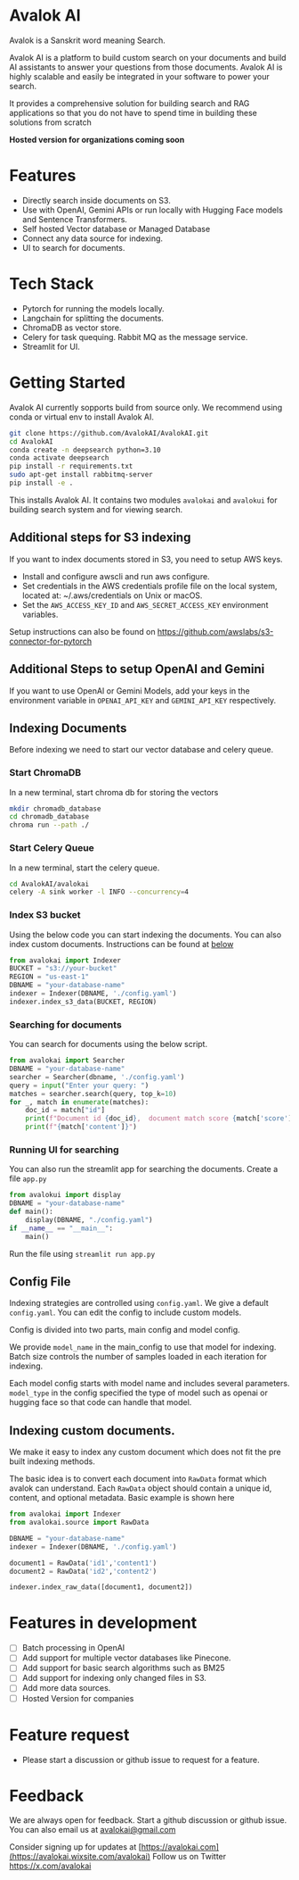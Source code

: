 # Avalok AI
Avalok is a Sanskrit word meaning Search.

Avalok AI is a platform to build custom search on your documents and build AI assistants to answer your questions from those documents. Avalok AI is highly scalable and easily be integrated in your software to power your search.

It provides a comprehensive solution for building search and RAG applications so that you do not have to spend time in building these solutions from scratch

**Hosted version for organizations coming soon**

# Features
- Directly search inside documents on S3.
- Use with OpenAI, Gemini APIs or run locally with Hugging Face models and Sentence Transformers.
- Self hosted Vector database or Managed Database
- Connect any data source for indexing.
- UI to search for documents.

# Tech Stack
- Pytorch for running the models locally.
- Langchain for splitting the documents.
- ChromaDB as vector store.
- Celery for task quequing. Rabbit MQ as the message service.
- Streamlit for UI.

# Getting Started

Avalok AI currently sopports build from source only. We recommend using conda or virtual env to install Avalok AI.

```bash
git clone https://github.com/AvalokAI/AvalokAI.git
cd AvalokAI
conda create -n deepsearch python=3.10
conda activate deepsearch
pip install -r requirements.txt
sudo apt-get install rabbitmq-server
pip install -e .
```

This installs Avalok AI. It contains two modules `avalokai` and `avalokui` for building search system and for viewing search.

## Additional steps for S3 indexing

If you want to index documents stored in S3, you need to setup AWS keys. 

- Install and configure awscli and run aws configure.
- Set credentials in the AWS credentials profile file on the local system, located at: ~/.aws/credentials on Unix or macOS.
- Set the `AWS_ACCESS_KEY_ID` and `AWS_SECRET_ACCESS_KEY` environment variables.

Setup instructions can also be found on https://github.com/awslabs/s3-connector-for-pytorch

## Additional Steps to setup OpenAI and Gemini

If you want to use OpenAI or Gemini Models, add your keys in the environment variable in `OPENAI_API_KEY` and `GEMINI_API_KEY` respectively.

## Indexing Documents
Before indexing we need to start our vector database and celery queue.
### Start ChromaDB
In a new terminal, start chroma db for storing the vectors
```bash
mkdir chromadb_database
cd chromadb_database
chroma run --path ./
```
### Start Celery Queue
In a new terminal, start the celery queue.
```bash
cd AvalokAI/avalokai
celery -A sink worker -l INFO --concurrency=4
```
### Index S3 bucket

Using the below code you can start indexing the documents. You can also index custom documents. Instructions can be found at [below](#indexing-custom-documents)

```python
from avalokai import Indexer
BUCKET = "s3://your-bucket"
REGION = "us-east-1"
DBNAME = "your-database-name"
indexer = Indexer(DBNAME, './config.yaml')
indexer.index_s3_data(BUCKET, REGION)
```
### Searching for documents

You can search for documents using the below script.

```python
from avalokai import Searcher
DBNAME = "your-database-name"
searcher = Searcher(dbname, './config.yaml')
query = input("Enter your query: ")
matches = searcher.search(query, top_k=10)
for _, match in enumerate(matches):
    doc_id = match["id"]
    print(f"Document id {doc_id},  document match score {match['score']}"),
    print(f"{match['content']}")
```
### Running UI for searching
You can also run the streamlit app for searching the documents.
Create a file `app.py`
```python
from avalokui import display
DBNAME = "your-database-name"
def main():
    display(DBNAME, "./config.yaml")
if __name__ == "__main__":
    main()
```
Run the file using `streamlit run app.py`

## Config File
Indexing strategies are controlled using `config.yaml`. We give a default `config.yaml`. You can edit the config to include custom models.

Config is divided into two parts, main config and model config.

We provide `model_name` in the main_config to use that model for indexing. Batch size controls the number of samples loaded in each iteration for indexing.

Each model config starts with model name and includes several parameters. `model_type` in the config specified the type of model such as openai or hugging face so that code can handle that model.

## Indexing custom documents.
We make it easy to index any custom document which does not fit the pre built indexing methods.

The basic idea is to convert each document into `RawData` format which avalok can understand. Each `RawData` object should contain a unique id, content, and optional metadata. Basic example is shown here
```python
from avalokai import Indexer
from avalokai.source import RawData

DBNAME = "your-database-name"
indexer = Indexer(DBNAME, './config.yaml')

document1 = RawData('id1','content1')
document2 = RawData('id2','content2')

indexer.index_raw_data([document1, document2])
```

# Features in development
- [ ] Batch processing in OpenAI
- [ ] Add support for multiple vector databases like Pinecone.
- [ ] Add support for basic search algorithms such as BM25
- [ ] Add support for indexing only changed files in S3.
- [ ] Add more data sources.
- [ ] Hosted Version for companies

# Feature request 
- Please start a discussion or github issue to request for a feature.

# Feedback 
We are always open for feedback. Start a github discussion or github issue. You can also email us at avalokai@gmail.com

Consider signing up for updates at [https://avalokai.com](https://avalokai.wixsite.com/avalokai)
Follow us on Twitter https://x.com/avalokai
